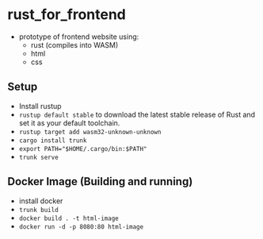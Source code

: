 # rust_for_frontend
- prototype of frontend website using:
  - rust (compiles into WASM)
  - html
  - css

## Setup  
  - Install rustup
  - `rustup default stable` to download the latest stable release of Rust and set it as your default toolchain.  
  - ``rustup target add wasm32-unknown-unknown ``
  - ``cargo install trunk ``
  - ``export PATH="$HOME/.cargo/bin:$PATH" ``
  - ``trunk serve`` 
		
## Docker Image (Building and running)
  - install docker
  - `trunk build` 
  - `docker build . -t html-image`
  - `docker run -d -p 8080:80 html-image` 
